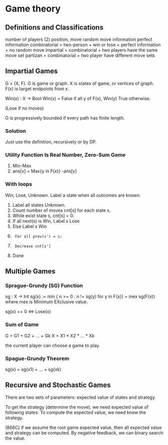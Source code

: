 # Game theory
## Definitions and Classifications
number of players (2)
position, move
random move
information
perfect information
combinatorial = two-person + win or lose + perfect information + no random move
impartial = combinatorial + two players have the same move set
partizan = combinatorial + two player have different move sets


## Impartial Games
G = (X, F).
G is game or graph.
X is states of game, or vertices of graph.
F(x) is target endpoints from x.

Win(x) : X -> Bool
Win(x) = False if all y of F(x), Win(y)
         True otherwise.

(Lose if no moves)

G is progressively bounded if every path has finite length.

### Solution
Just use the definition, recursively or by DP.

### Utility Function Is Real Number, Zero-Sum Game
1. Min-Max
2. ans[x] = Max{y in F(x)} -ans[y]


### With loops
Win, Lose, Unknown.
Label a state when all outcomes are known.

1. Label all states Unknown.
2. Count number of moves cnt[s] for each state s.
3. While exist state s, cnt[s] = 0:
4. 	If all next(s) is Win, Label s Lose
5. 	Else Label s Win
6.  	For all prev(s') = s:
7.		Decrease cnt[s']
8. Done

## Multiple Games
### Sprague-Grundy (SG) Function
sg : X -> Int
sg(x) :=  min { n >= 0 : n != sg(y) for y in F(x)}
      = mex sg(F(x))
where mex is Minimum EXclusive value.

sg(x) == 0 <=> Lose(x)

### Sum of Game
G = G1 + G2 + ... + Gk
X = X1 * X2 * ... * Xk

the current player can choose a game to play.

### Spague-Grundy Theorem
sg(x) = sg(x1) + ... + sg(xk)

## Recursive and Stochastic Games
There are two sets of parameters: expected value of states and strategy.

To get the strategy (determine the move), we need expected value of following states.
To compute the expected value, we need know the strategy.

(866C)
if we assume the root game expected value, then all expected value and strategy can be computed.
By negative feedback, we can binary search the value.
